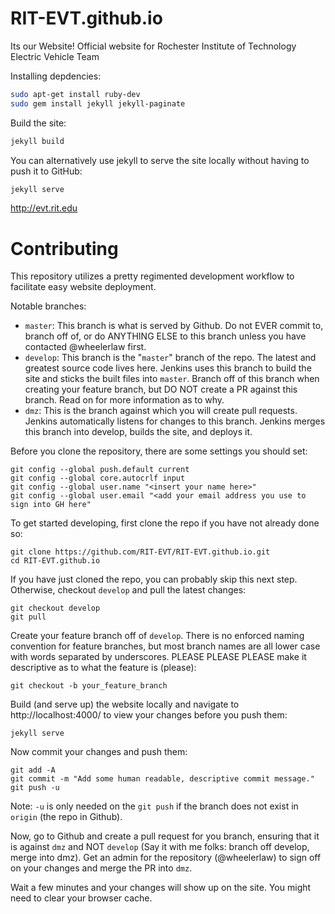 # RIT-EVT.github.io
Its our Website!
Official website for Rochester Institute of Technology Electric Vehicle Team

Installing depdencies:
```sh
sudo apt-get install ruby-dev
sudo gem install jekyll jekyll-paginate
```

Build the site:
```sh
jekyll build
```

You can alternatively use jekyll to serve the site locally without having to push it to GitHub:
```sh
jekyll serve
```

http://evt.rit.edu

# Contributing
This repository utilizes a pretty regimented development workflow to facilitate easy website deployment. 

Notable branches:
 - `master`: This branch is what is served by Github. Do not EVER commit to, branch off of, or do ANYTHING ELSE to this branch unless you have contacted @wheelerlaw first. 
 - `develop`: This branch is the "`master`" branch of the repo. The latest and greatest source code lives here. Jenkins uses this branch to build the site and sticks the built files into `master`. Branch off of this branch when creating your feature branch, but DO NOT create a PR against this branch. Read on for more information as to why.
 - `dmz`: This is the branch against which you will create pull requests. Jenkins automatically listens for changes to this branch. Jenkins merges this branch into develop, builds the site, and deploys it. 


Before you clone the repository, there are some settings you should set:
```
git config --global push.default current
git config --global core.autocrlf input
git config --global user.name "<insert your name here>"
git config --global user.email "<add your email address you use to sign into GH here"
```

To get started developing, first clone the repo if you have not already done so:
```
git clone https://github.com/RIT-EVT/RIT-EVT.github.io.git
cd RIT-EVT.github.io
```

If you have just cloned the repo, you can probably skip this next step. Otherwise, checkout `develop` and pull the latest changes:
```
git checkout develop
git pull
```

Create your feature branch off of `develop`. There is no enforced naming convention for feature branches, but most branch names are all lower case with words separated by underscores. PLEASE PLEASE PLEASE make it descriptive as to what the feature is (please):
```
git checkout -b your_feature_branch
```

Build (and serve up) the website locally and navigate to http://localhost:4000/ to view your changes before you push them:
```
jekyll serve
```

Now commit your changes and push them:
```
git add -A
git commit -m "Add some human readable, descriptive commit message."
git push -u 
```
Note: `-u` is only needed on the `git push` if the branch does not exist in `origin` (the repo in Github). 

Now, go to Github and create a pull request for you branch, ensuring that it is against `dmz` and NOT `develop` (Say it with me folks: branch off develop, merge into dmz). Get an admin for the repository (@wheelerlaw) to sign off on your changes and merge the PR into `dmz`. 

Wait a few minutes and your changes will show up on the site. You might need to clear your browser cache. 
